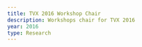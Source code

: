 ```yaml
---
title: TVX 2016 Workshop Chair
description: Workshops chair for TVX 2016
year: 2016
type: Research
---
```

